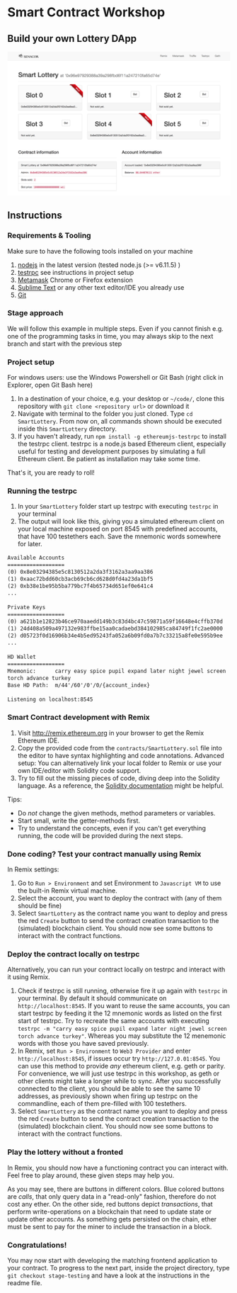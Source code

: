 # Smart Contract Workshop

## Build your own Lottery DApp

![Animated DApp](./notes/01-screenshot.png)

## Instructions

### Requirements & Tooling

Make sure to have the following tools installed on your machine

 1. [nodejs](https://nodejs.org/en/download/) in the latest version (tested node.js (>= v6.11.5) )
 2. [testrpc](https://github.com/ethereumjs/testrpc) see instructions in project setup
 3. [Metamask](http://metamask.io) Chrome or Firefox extension
 4. [Sublime Text](http://sublimetext.com) or any other text editor/IDE you already use
 5. [Git](https://git-scm.com/downloads)

### Stage approach

We will follow this example in multiple steps. Even if you cannot finish e.g. one of the programming tasks in time, you may always
skip to the next branch and start with the previous step 

### Project setup

For windows users: use the Windows Powershell or Git Bash (right click in Explorer, open Git Bash here)

1. In a destination of your choice, e.g. your desktop or `~/code/`, clone this repository with `git clone <repository url>` or download it
2. Navigate with terminal to the folder you just cloned. Type `cd SmartLottery`. From now on, all commands shown should be executed inside this `SmartLottery` directory.
3. If you haven't already, run `npm install -g ethereumjs-testrpc` to install the testrpc client. testrpc is a node.js based Ethereum client, especially useful for testing and development purposes by simulating a full Ethereum client. Be patient as installation may take some time.

That's it, you are ready to roll!

### Running the testrpc

1. In your `SmartLottery` folder start up testrpc with executing `testrpc` in your terminal
2. The output will look like this, giving you a simulated ethereum client on your local machine exposed on port 8545 with predefined accounts, that have 100 testethers each. Save the mnemonic words somewhere for later.

```
Available Accounts
==================
(0) 0x8e03294385e5c8130512a2da3f3162a3aa9aa386
(1) 0xaac72bdd60cb3acb69cb6cd628d0fd4a23da1bf5
(2) 0xb38e1be95b5ba779bc7f4b65734d651ef0e641c4
...

Private Keys
==================
(0) a621b1e12823b46ce970aaedd149b3c83d4bc47c59871a59f16648e4cffb370d
(1) 24d408a509a497132e983ffbe15aa0cadaebd384102985ca84749f1fc2ae0000
(2) d05723f0d16906b34e4b5ed95243fa052a6b09fd0a7b7c33215a8fe0e595b9ee
...

HD Wallet
==================
Mnemonic:      carry easy spice pupil expand later night jewel screen torch advance turkey
Base HD Path:  m/44'/60'/0'/0/{account_index}

Listening on localhost:8545
```

### Smart Contract development with Remix

1. Visit http://remix.ethereum.org in your browser to get the Remix Ethereum IDE.
2. Copy the provided code from the `contracts/SmartLottery.sol` file into the editor to have syntax highlighting and code annotations. Advanced setup: You can alternatively link your local folder to Remix or use your own IDE/editor with Solidity code support.
3. Try to fill out the missing pieces of code, diving deep into the Solidity language. As a reference, the [Solidity documentation](https://solidity.readthedocs.io/en/develop/) might be helpful. 

Tips:
* Do *not* change the given methods, method parameters or variables.
* Start small, write the getter-methods first.
* Try to understand the concepts, even if you can't get everything running, the code will be provided during the next steps.

### Done coding? Test your contract manually using Remix

In Remix settings:

1. Go to `Run > Environment` and set Environment to `Javascript VM` to use the built-in Remix virtual machine.
2. Select the account, you want to deploy the contract with (any of them should be fine)
3. Select `SmartLottery` as the contract name you want to deploy and press the red `Create` button to send the contract creation transaction to the (simulated) blockchain client. You should now see some buttons to interact with the contract functions.

### Deploy the contract locally on testrpc

Alternatively, you can run your contract locally on testrpc and interact with it using Remix.

1. Check if testrpc is still running, otherwise fire it up again with `testrpc` in your terminal. By default it should communicate on `http://localhost:8545`. If you want to reuse the same accounts, you can start testrpc by feeding it the 12 mnemonic words 
as listed on the first start of testrpc. Try to recreate the same accounts with executing `testrpc -m "carry easy spice pupil expand later night jewel screen torch advance turkey"`. Whereas you may substitute the 12 menemonic words with those you have saved previously.
2. In Remix, set `Run > Environment` to `Web3 Provider` and  enter `http://localhost:8545`, if issues occur try `http://127.0.01:8545`. You can use this method to provide *any* ethereum client, e.g. geth or parity. For convenience, we will just use testrpc in this workshop, 
as geth or other clients might take a longer while to sync. After you successfully connected to the client, you should be able to see the same 10 addresses, as previously shown when firing up testrpc on the commandline, each of them pre-filled with 100 testethers. 
3. Select `SmartLottery` as the contract name you want to deploy and press the red `Create` button to send the contract creation transaction to the (simulated) blockchain client. You should now see some buttons to interact with the contract functions.

### Play the lottery without a fronted

In Remix, you should now have a functioning contract you can interact with. Feel free to play around, these given steps may help you. 

As you may see, there are buttons in different colors. Blue colored buttons are *calls*, that only query data in a "read-only" fashion, therefore do not cost any ether. On the other side, red buttons depict *transactions*, that perform write-operations on a blockchain that need to update state or update other accounts. As something gets persisted on the chain, ether must be sent to pay for the miner to include the transaction in a block.


### Congratulations!

You may now start with developing the matching frontend application to your contract.
To progress to the next part, inside the project directory, type `git checkout stage-testing` and have a look at the instructions in  the readme file.
